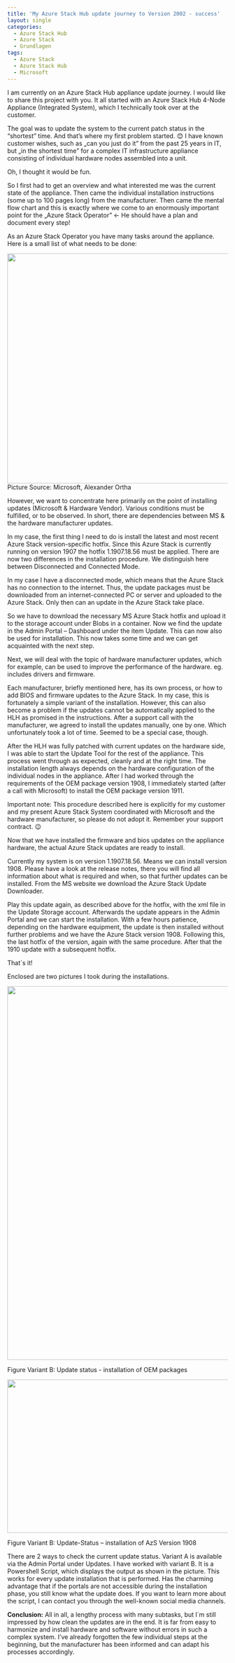 ```yaml
---
title: 'My Azure Stack Hub update journey to Version 2002 - success'
layout: single
categories:
  - Azure Stack Hub
  - Azure Stack
  - Grundlagen
tags:
  - Azure Stack
  - Azure Stack Hub
  - Microsoft
---
```


I am currently on an Azure Stack Hub appliance update journey. I would like to share this project with you. It all started with an Azure Stack Hub 4-Node Appliance (Integrated System), which I technically took over at the customer.

The goal was to update the system to the current patch status in the “shortest&#8221; time. And that&#8217;s where my first problem started. 😊 I have known customer wishes, such as „can you just do it&#8221; from the past 25 years in IT, but „in the shortest time&#8221; for a complex IT infrastructure appliance consisting of individual hardware nodes assembled into a unit.

Oh, I thought it would be fun.

So I first had to get an overview and what interested me was the current state of the appliance. Then came the individual installation instructions (some up to 100 pages long) from the manufacturer. Then came the mental flow chart and this is exactly where we come to an enormously important point for the „Azure Stack Operator&#8221; <- He should have a plan and document every step!

As an Azure Stack Operator you have many tasks around the appliance. Here is a small list of what needs to be done:

<img loading="lazy" class="aligncenter size-full wp-image-215" src="https://azurestack.info/wp-content/uploads/2020/02/Operator-Tasks.png" alt="" width="938" height="525" srcset="https://azurestack.info/wp-content/uploads/2020/02/Operator-Tasks.png 938w, https://azurestack.info/wp-content/uploads/2020/02/Operator-Tasks-300x168.png 300w, https://azurestack.info/wp-content/uploads/2020/02/Operator-Tasks-768x430.png 768w" sizes="(max-width: 938px) 100vw, 938px" /> 
Picture Source: Microsoft, Alexander Ortha

However, we want to concentrate here primarily on the point of installing updates (Microsoft & Hardware Vendor). Various conditions must be fulfilled, or to be observed. In short, there are dependencies between MS & the hardware manufacturer updates.

In my case, the first thing I need to do is install the latest and most recent Azure Stack version-specific hotfix. Since this Azure Stack is currently running on version 1907 the hotfix 1.1907.18.56 must be applied. There are now two differences in the installation procedure. We distinguish here between Disconnected and Connected Mode.

In my case I have a disconnected mode, which means that the Azure Stack has no connection to the internet. Thus, the update packages must be downloaded from an internet-connected PC or server and uploaded to the Azure Stack. Only then can an update in the Azure Stack take place.

So we have to download the necessary MS Azure Stack hotfix and upload it to the storage account under Blobs in a container. Now we find the update in the Admin Portal &#8211; Dashboard under the item Update. This can now also be used for installation. This now takes some time and we can get acquainted with the next step.

Next, we will deal with the topic of hardware manufacturer updates, which for example, can be used to improve the performance of the hardware. eg. includes drivers and firmware.

Each manufacturer, briefly mentioned here, has its own process, or how to add BIOS and firmware updates to the Azure Stack. In my case, this is fortunately a simple variant of the installation. However, this can also become a problem if the updates cannot be automatically applied to the HLH as promised in the instructions. After a support call with the manufacturer, we agreed to install the updates manually, one by one. Which unfortunately took a lot of time. Seemed to be a special case, though.

After the HLH was fully patched with current updates on the hardware side, I was able to start the Update Tool for the rest of the appliance. This process went through as expected, cleanly and at the right time. The installation length always depends on the hardware configuration of the individual nodes in the appliance. After I had worked through the requirements of the OEM package version 1908, I immediately started (after a call with Microsoft) to install the OEM package version 1911.

Important note: This procedure described here is explicitly for my customer and my present Azure Stack System coordinated with Microsoft and the hardware manufacturer, so please do not adopt it. Remember your support contract. 😉

Now that we have installed the firmware and bios updates on the appliance hardware, the actual Azure Stack updates are ready to install.

Currently my system is on version 1.1907.18.56. Means we can install version 1908. Please have a look at the release notes, there you will find all information about what is required and when, so that further updates can be installed. From the MS website we download the Azure Stack Update Downloader.

Play this update again, as described above for the hotfix, with the xml file in the Update Storage account. Afterwards the update appears in the Admin Portal and we can start the installation. With a few hours patience, depending on the hardware equipment, the update is then installed without further problems and we have the Azure Stack version 1908. Following this, the last hotfix of the version, again with the same procedure. After that the 1910 update with a subsequent hotfix.

That´s it!

Enclosed are two pictures I took during the installations.

<img loading="lazy" class="aligncenter size-full wp-image-216" src="https://azurestack.info/wp-content/uploads/2020/02/Update-Variante-1.png" alt="" width="945" height="853" srcset="https://azurestack.info/wp-content/uploads/2020/02/Update-Variante-1.png 945w, https://azurestack.info/wp-content/uploads/2020/02/Update-Variante-1-300x271.png 300w, https://azurestack.info/wp-content/uploads/2020/02/Update-Variante-1-768x693.png 768w" sizes="(max-width: 945px) 100vw, 945px" /> 

Figure Variant B: Update status - installation of OEM packages


<img loading="lazy" class="aligncenter size-full wp-image-217" src="https://azurestack.info/wp-content/uploads/2020/02/Update-Variante-2.png" alt="" width="945" height="350" srcset="https://azurestack.info/wp-content/uploads/2020/02/Update-Variante-2.png 945w, https://azurestack.info/wp-content/uploads/2020/02/Update-Variante-2-300x111.png 300w, https://azurestack.info/wp-content/uploads/2020/02/Update-Variante-2-768x284.png 768w" sizes="(max-width: 945px) 100vw, 945px" /> 

Figure Variant B: Update-Status – installation of AzS Version 1908


There are 2 ways to check the current update status. Variant A is available via the Admin Portal under Updates. I have worked with variant B. It is a Powershell Script, which displays the output as shown in the picture. This works for every update installation that is performed. Has the charming advantage that if the portals are not accessible during the installation phase, you still know what the update does. If you want to learn more about the script, I can contact you through the well-known social media channels.

**Conclusion:** All in all, a lengthy process with many subtasks, but I´m still impressed by how clean the updates are in the end. It is far from easy to harmonize and install hardware and software without errors in such a complex system. I&#8217;ve already forgotten the few individual steps at the beginning, but the manufacturer has been informed and can adapt his processes accordingly.
